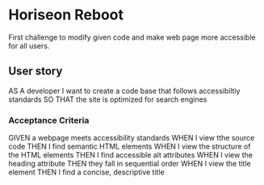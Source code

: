 # Horiseon Reboot
First challenge to modify given code and make web page more accessible for all users.

## User story
AS A developer I want to create a code base that follows accessibiltiy standards
SO THAT the site is optimized for search engines

### Acceptance Criteria
GIVEN a webpage meets accessibility standards
WHEN I view tthe source code
THEN I find semantic HTML elements
WHEN I view the structure of the HTML elements
THEN I find accessible alt attributes
WHEN I view the heading attribute
THEN they fall in sequential order
WHEN I view the title element
THEN I find a concise, descriptive title

